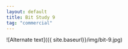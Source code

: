 ```yaml
---
layout: default
title: Bit Study 9
tag: "commercial"
---
```


![Alternate text]({{ site.baseurl}}/img/bit-9.jpg)
